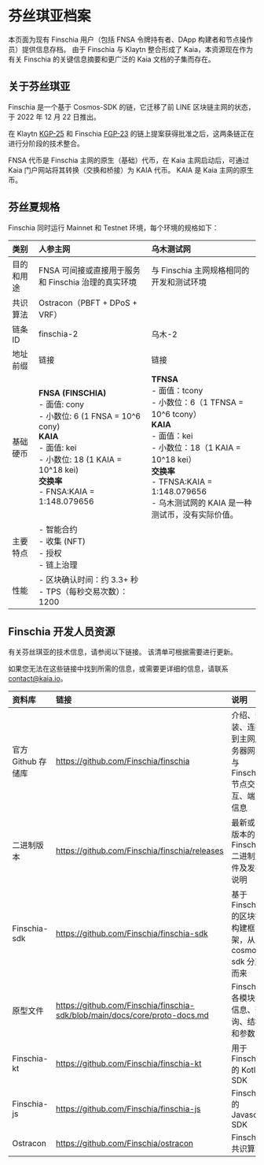 # 芬丝琪亚档案

本页面为现有 Finschia 用户（包括 FNSA 令牌持有者、DApp 构建者和节点操作员）提供信息存档。 由于 Finschia 与 Klaytn 整合形成了 Kaia，本资源现在作为有关 Finschia 的关键信息摘要和更广泛的 Kaia 文档的子集而存在。

## 关于芬丝琪亚

Finschia 是一个基于 Cosmos-SDK 的链，它迁移了前 LINE 区块链主网的状态，于 2022 年 12 月 22 日推出。

在 Klaytn [KGP-25](https://govforum.klaytn.foundation/t/kgp-25-klaytn-finschia-mainnet-merge/719) 和 Finschia [FGP-23](https://www.mintscan.io/finschia/proposals/23) 的链上提案获得批准之后，这两条链正在进行分阶段的技术整合。

FNSA 代币是 Finschia 主网的原生（基础）代币，在 Kaia 主网启动后，可通过 Kaia 门户网站将其转换（交换和桥接）为 KAIA 代币。 KAIA 是 Kaia 主网的原生币。

## 芬丝夏规格

Finschia 同时运行 Mainnet 和 Testnet 环境，每个环境的规格如下：

| **类别** | **人参主网**                                                                                                                                                                                                                                                                                                                                               | **乌木测试网**                                                                                                                                                                                                                                          |
| :----- | :----------------------------------------------------------------------------------------------------------------------------------------------------------------------------------------------------------------------------------------------------------------------------------------------------------------------------------------------------- | :------------------------------------------------------------------------------------------------------------------------------------------------------------------------------------------------------------------------------------------------- |
| 目的和用途  | FNSA 可间接或直接用于服务和 Finschia 治理的真实环境                                                                                                                                                                                                                                                                                                                      | 与 Finschia 主网规格相同的开发和测试环境                                                                                                                                                                                                                          |
| 共识算法   | Ostracon（PBFT + DPoS + VRF）                                                                                                                                                                                                                                                                                                                            |                                                                                                                                                                                                                                                    |
| 链条 ID  | finschia-2                                                                                                                                                                                                                                                                                                                                             | 乌木-2                                                                                                                                                                                                                                               |
| 地址前缀   | 链接                                                                                                                                                                                                                                                                                                                                                     | 链接                                                                                                                                                                                                                                                 |
| 基础硬币   | **FNSA (FINSCHIA)**<br/>- 面值: cony<br/>- 小数位: 6 (1 FNSA = 10^6 cony)<br/>**KAIA**<br/>- 面值: kei<br/>- 小数位: 18 (1 KAIA = 10^18 kei)<br/>**交换率**<br/>- FNSA:KAIA = 1:148.079656 | **TFNSA**<br/>- 面值：tcony<br/>- 小数位：6（1 TFNSA = 10^6 tcony）<br/>**KAIA**<br/>- 面值：kei<br/>- 小数位：18（1 KAIA = 10^18 kei）<br/>**交换率**<br/>- TFNSA:KAIA = 1:148.079656<br/>- 乌木测试网的 KAIA 是一种测试币，没有实际价值。 |
| 主要特点   | - 智能合约<br/>- 收集 (NFT)<br/>- 授权<br/>- 链上治理                                                                                                                                                                                                                                                                                           |                                                                                                                                                                                                                                                    |
| 性能     | - 区块确认时间：约 3.3+ 秒<br/>- TPS（每秒交易次数）：1200                                                                                                                                                                                                                                                                                               |                                                                                                                                                                                                                                                    |

## Finschia 开发人员资源

有关芬丝琪亚的技术信息，请参阅以下链接。 该清单可根据需要进行更新。

如果您无法在这些链接中找到所需的信息，或需要更详细的信息，请联系 contact@kaia.io。

| **资料库**       | **链接**                                                                                                                     | **说明**                                 |
| :------------ | :------------------------------------------------------------------------------------------------------------------------- | :------------------------------------- |
| 官方 Github 存储库 | https://github.com/Finschia/finschia                                                       | 介绍、安装、连接到主网/服务器网、与 Finschia 节点交互、端点信息  |
| 二进制版本         | https://github.com/Finschia/finschia/releases                                              | 最新或旧版本的 Finschia 二进制文件及发布说明            |
| Finschia-sdk  | https://github.com/Finschia/finschia-sdk                                                   | 基于 Finschia 的区块链构建框架，从 cosmos-sdk 分支而来 |
| 原型文件          | https://github.com/Finschia/finschia-sdk/blob/main/docs/core/proto-docs.md | Finschia 各模块的信息、查询、结构和参数               |
| Finschia-kt   | https://github.com/Finschia/finschia-kt                                                    | 用于 Finschia 的 Kotlin SDK               |
| Finschia-js   | https://github.com/Finschia/finschia-js                                                    | Finschia 的 Javascript SDK              |
| Ostracon      | https://github.com/Finschia/ostracon                                                       | Finschia 共识算法                          |
